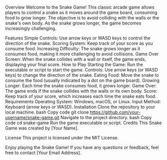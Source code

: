 Overview
Welcome to the Snake Game! This classic arcade game allows players to control a snake as it moves around the game board, consuming food to grow longer. The objective is to avoid colliding with the walls or the snake's own body. As the snake grows longer, the game becomes increasingly challenging.

Features
Simple Controls: Use arrow keys or WASD keys to control the direction of the snake.
Scoring System: Keep track of your score as you consume food.
Increasing Difficulty: The snake grows longer as it consumes food, making it more challenging to avoid collisions.
Game Over Screen: When the snake collides with a wall or itself, the game ends, displaying your final score.
How to Play
Starting the Game: Run the executable or script to start the game.
Controls: Use arrow keys (or WASD keys) to change the direction of the snake.
Eating Food: Move the snake to consume the food (usually indicated by a dot on the game board).
Growing Longer: Each time the snake consumes food, it grows longer.
Game Over: The game ends if the snake collides with the walls or its own body.
Score: Keep track of your score, which increases each time the snake eats food.
Requirements
Operating System: Windows, macOS, or Linux.
Input Method: Keyboard (arrow keys or WASD).
Installation
Clone the repository to your local machine.
bash
Copy code
git clone https://github.com/your-username/snake-game.git
Navigate to the project directory.
bash
Copy code
cd snake-game
Run the game executable or script.
Credits
This Snake Game was created by [Your Name].

License
This project is licensed under the MIT License.

Enjoy playing the Snake Game! If you have any questions or feedback, feel free to contact [Your Email Address].
